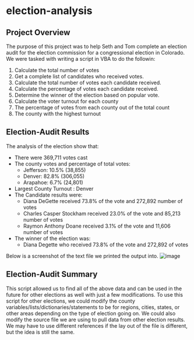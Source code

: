 # election-analysis

## Project Overview
The purpose of this project was to help Seth and Tom complete an election audit for the election commission for a congressional election in Colorado. We were tasked with writing a script in VBA to do the followin:

1. Calculate the total number of votes
2. Get a complete list of candidates who received votes.
3. Calculate the total number of votes each candidate received.
4. Calculate the percentage of votes each candidate received.
5. Determine the winner of the election based on popular vote.
6. Calculate the voter turnout for each county
7. The percentage of votes from each county out of the total count
8. The county with the highest turnout


## Election-Audit Results
The analysis of the election show that:
- There were 369,711 votes cast
- The county votes and percentage of total votes:
    - Jefferson: 10.5% (38,855)
    - Denver: 82.8% (306,055)
    - Arapahoe: 6.7% (24,801)
- Largest County Turnout : Denver
- The Candidate results were:
    - Diana DeGette received 73.8% of the vote and 272,892 number of votes
    - Charles Casper Stockham received 23.0% of the vote and 85,213 number of votes
    - Raymon Anthony Doane received 3.1% of the vote and 11,606 number of votes
- The winner of the election was:
    - Diana Degette who received 73.8% of the vote and 272,892 of votes

Below is a screenshot of the text file we printed the output into.
![image](https://user-images.githubusercontent.com/90940985/148115039-dedab024-6a5a-487b-9783-b4668605d04b.png)


## Election-Audit Summary
This script allowed us to find all of the above data and can be used in the future for other elections as well with just a few modifications. To use this script for other elections, we could modify the county variables/lists/dictionaries/statements to be for regions, cities, states, or other areas depending on the type of election going on. We could also modify the source file we are using to pull data from other election results. We may have to use different references if the lay out of the file is different, but the idea is still the same.
